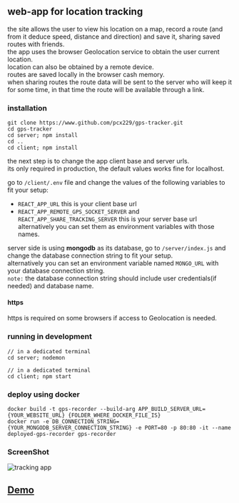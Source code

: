 
## web-app for location tracking  

the site allows the user to view his location on a map, record a route (and from it deduce speed, distance and direction) and save it, sharing saved routes with friends.  
the app uses the browser Geolocation service to obtain the user current location.  
location can also be obtained by a remote device.  
routes are saved locally in the browser cash memory.  
when sharing routes the route data will be sent to the server who will keep it for some time, in that time the route will be available through a link.  

### installation  

```
git clone https://www.github.com/pcx229/gps-tracker.git
cd gps-tracker
cd server; npm install
cd ..
cd client; npm install
```

the next step is to change the app client base and server urls.  
its only required in production, the default values works fine for localhost.  

go to `/client/.env` file and change the values of the following variables to fit your setup:  
*  `REACT_APP_URL` this is your client base url
*  `REACT_APP_REMOTE_GPS_SOCKET_SERVER` and `REACT_APP_SHARE_TRACKING_SERVER` this is your server base url  
alternatively you can set them as environment variables with those names.

server side is using **mongodb** as its database, go to `/server/index.js` and change the database connection string to fit your setup.  
alternatively you can set an environment variable named `MONGO_URL` with your database connection string.  
`note:` the database connection string should include user credentials(if needed) and database name.   

#### https  

https is required on some browsers if access to Geolocation is needed.  

### running in development

```
// in a dedicated terminal
cd server; nodemon

// in a dedicated terminal
cd client; npm start
```

### deploy using docker

```
docker build -t gps-recorder --build-arg APP_BUILD_SERVER_URL={YOUR_WEBSITE_URL} {FOLDER_WHERE_DOCKER_FILE_IS}
docker run -e DB_CONNECTION_STRING={YOUR_MONGODB_SERVER_CONNECTION_STRING} -e PORT=80 -p 80:80 -it --name deployed-gps-recorder gps-recorder
```

### ScreenShot

![tracking app](https://raw.githubusercontent.com/pcx229/gps-tracker/tree/master/screenshot.gif)


## [Demo](http://desolate-forest-56064.herokuapp.com/)